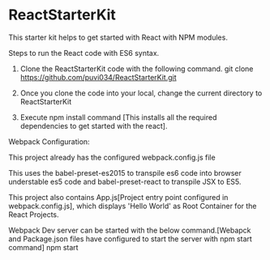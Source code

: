 # ReactStarterKit
This starter kit helps to get started with React with NPM modules.

Steps to run the React code with ES6 syntax.

1. Clone the ReactStarterKit code with the following command.
     git clone https://github.com/puvi034/ReactStarterKit.git

2. Once you clone the code into your local, change the current directory to ReactStarterKit
3. Execute npm install command [This installs all the required dependencies to get started with the react].


Webpack Configuration:

This project already has the configured webpack.config.js file

This uses the babel-preset-es2015 to transpile es6 code into browser understable es5 code and babel-preset-react to transpile JSX to ES5.


This project also contains App.js[Project entry point configured in webpack.config.js], which displays 'Hello World' as Root Container for the 
React Projects.


Webpack Dev server can be started with the below command.[Webapck and Package.json files have configured to start the server with npm start command]
 npm start 
